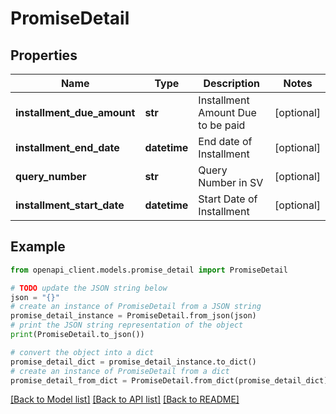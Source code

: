 # PromiseDetail


## Properties

Name | Type | Description | Notes
------------ | ------------- | ------------- | -------------
**installment_due_amount** | **str** | Installment Amount Due to be paid | [optional] 
**installment_end_date** | **datetime** | End date of Installment | [optional] 
**query_number** | **str** | Query Number in SV | [optional] 
**installment_start_date** | **datetime** | Start Date of Installment | [optional] 

## Example

```python
from openapi_client.models.promise_detail import PromiseDetail

# TODO update the JSON string below
json = "{}"
# create an instance of PromiseDetail from a JSON string
promise_detail_instance = PromiseDetail.from_json(json)
# print the JSON string representation of the object
print(PromiseDetail.to_json())

# convert the object into a dict
promise_detail_dict = promise_detail_instance.to_dict()
# create an instance of PromiseDetail from a dict
promise_detail_from_dict = PromiseDetail.from_dict(promise_detail_dict)
```
[[Back to Model list]](../README.md#documentation-for-models) [[Back to API list]](../README.md#documentation-for-api-endpoints) [[Back to README]](../README.md)


